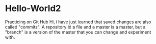 # Hello-World2
Practicing on Git Hub
Hi, i have just learned that saved changes are also called "commits".
A repository id a file and a master is a master, but a "branch" is a version of the master that you can change and experiment with.

